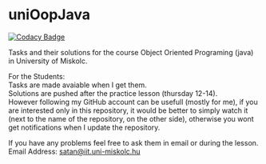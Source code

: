 # uniOopJava

[![Codacy Badge](https://api.codacy.com/project/badge/Grade/4feec49644fd4b80b373bd773068b51f)](https://app.codacy.com/app/iasatan/uniOopJava?utm_source=github.com&utm_medium=referral&utm_content=iasatan/uniOopJava&utm_campaign=badger)

Tasks and their solutions for the course Object Oriented Programing (java) in University of Miskolc.

For the Students:<br />
Tasks are made avaiable when I get them.<br />
Solutions are pushed after the practice lesson (thursday 12-14).<br />
However following my GitHub account can be usefull (mostly for me), if you are interested only in this repository, it would be better to simply watch it (next to the name of the repository, on the other side), otherwise you wont get notifications when I update the repository.<br />

If you have any problems feel free to ask them in email or during the lesson.<br />
Email Address: satan@iit.uni-miskolc.hu
